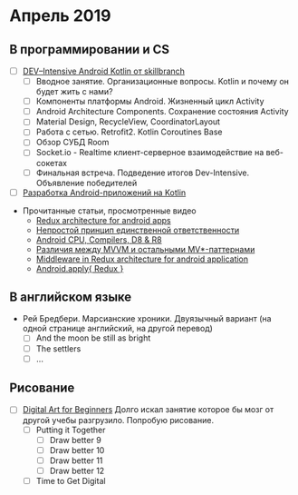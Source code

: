 # Апрель 2019
## В программировании и CS

 - [ ] [DEV–Intensive Android Kotlin от skillbranch](https://skill-branch.ru/dev-intensive-2019)
    - [ ] Вводное занятие. Организационные вопросы. Kotlin и почему он будет жить с нами? 
    - [ ] Компоненты платформы Android. Жизненный цикл Activity
    - [ ] Android Architecture Components. Сохранение состояния Activity
    - [ ] Material Design, RecycleView, CoordinatorLayout 
    - [ ] Работа с сетью. Retrofit2. Kotlin Coroutines Base
    - [ ] Обзор СУБД Room 
    - [ ] Socket.io - Realtime клиент-серверное взаимодействие на веб-сокетах 
    - [ ] Финальная встреча. Подведение итогов Dev-Intensive. Объявление победителей 

- [ ] [Разработка Android-приложений на Kotlin](https://stepik.org/course/4792/syllabus)

 - Прочитанные статьи, просмотренные видео
   - [Redux architecture for android apps](https://jayrambhia.com/blog/android-redux-intro)
   - [Непростой принцип единственной ответственности](https://habr.com/ru/post/449586/)
   - [Android CPU, Compilers, D8 & R8](https://proandroiddev.com/android-cpu-compilers-d8-r8-a3aa2bfbc109)
   - [Различия между MVVM и остальными MV*-паттернами](https://habr.com/ru/company/mobileup/blog/313538/)
   - [Middleware in Redux architecture for android application](https://jayrambhia.com/blog/android-redux-middleware)
   - [Android.apply{ Redux }](https://medium.com/@edward.francesco.cool/android-apply-redux-2ad0f7355e0)
## В английском языке
- Рей Бредбери. Марсианские хроники. Двуязычный вариант (на одной странице английский, на другой перевод)
  - [ ] And the moon be still as bright
  - [ ] The settlers
  - [ ] ...

## Рисование
- [ ] [Digital Art for Beginners](https://www.udemy.com/digital-art-101-from-beginner-to-pro) Долго искал занятие которое бы мозг от другой учебы разгрузило. Попробую рисование.
  - [ ] Putting it Together
    - [ ] Draw better 9
    - [ ] Draw better 10
    - [ ] Draw better 11
    - [ ] Draw better 12
  - [ ] Time to Get Digital